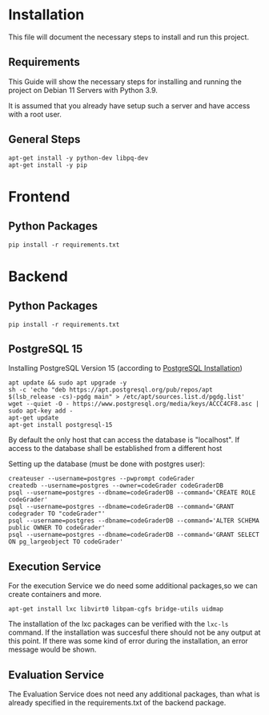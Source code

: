 # Installation 
This file will document the necessary steps to install and run this project. 

## Requirements
This Guide will show the necessary steps for installing and running the project on Debian 11 Servers with Python 3.9. 

It is assumed that you already have setup such a server and have access with a root user. 

## General Steps
```
apt-get install -y python-dev libpq-dev
apt-get install -y pip
```

# Frontend
## Python Packages
```
pip install -r requirements.txt
```
# Backend
## Python Packages
```
pip install -r requirements.txt
```

## PostgreSQL 15
Installing PostgreSQL Version 15 (according to [PostgreSQL Installation](https://www.postgresql.org/download/linux/debian/))
```
apt update && sudo apt upgrade -y
sh -c 'echo "deb https://apt.postgresql.org/pub/repos/apt $(lsb_release -cs)-pgdg main" > /etc/apt/sources.list.d/pgdg.list'
wget --quiet -O - https://www.postgresql.org/media/keys/ACCC4CF8.asc | sudo apt-key add -
apt-get update
apt-get install postgresql-15
```
By default the only host that can access the database is "localhost". If access to the database shall be established from a different host

Setting up the database (must be done with postgres user):
```
createuser --username=postgres --pwprompt codeGrader
createdb --username=postgres --owner=codeGrader codeGraderDB
psql --username=postgres --dbname=codeGraderDB --command='CREATE ROLE codeGrader'
psql --username=postgres --dbname=codeGraderDB --command='GRANT codegrader TO "codeGrader"'
psql --username=postgres --dbname=codeGraderDB --command='ALTER SCHEMA public OWNER TO codeGrader'
psql --username=postgres --dbname=codeGraderDB --command='GRANT SELECT ON pg_largeobject TO codeGrader'

```

## Execution Service
For the execution Service we do need some additional packages,so we can create containers and more. 
```
apt-get install lxc libvirt0 libpam-cgfs bridge-utils uidmap
```

The installation of the lxc packages can be verified with the <code>lxc-ls</code> command. If the installation was succesful there should not be any output at this point.
If there was some kind of error during the installation, an error message would be shown. 

## Evaluation Service
The Evaluation Service does not need any additional packages, than what is already specified in the requirements.txt of the backend package. 